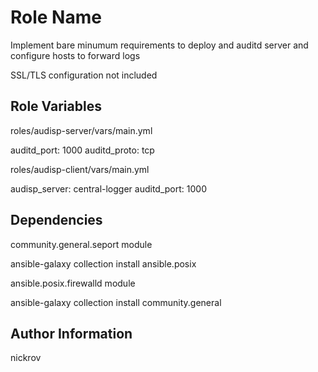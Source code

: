 Role Name
=========

Implement bare minumum requirements to deploy and auditd server and configure hosts to forward logs

SSL/TLS configuration not included

Role Variables
--------------

roles/audisp-server/vars/main.yml

auditd_port: 1000
auditd_proto: tcp

roles/audisp-client/vars/main.yml

audisp_server: central-logger
auditd_port: 1000

Dependencies
------------

community.general.seport module

ansible-galaxy collection install ansible.posix

ansible.posix.firewalld module

ansible-galaxy collection install community.general


Author Information
------------------

nickrov

